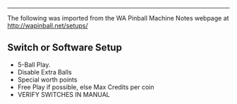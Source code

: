***
The following was imported from the WA Pinball Machine Notes webpage at http://wapinball.net/setups/
## Switch or Software Setup
-   5-Ball Play.
-   Disable Extra Balls
-   Special worth points
-   Free Play if possible, else Max Credits per coin
-   VERIFY SWITCHES IN MANUAL
